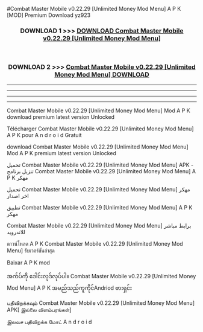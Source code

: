 #Combat Master Mobile v0.22.29  [Unlimited Money Mod Menu] A P K [MOD] Premium Download yz923



<div align="center">

<h3>DOWNLOAD 1 >>> <a href="https://teeasianyam.web.app?sq=Combat Master Mobile v0.22.29  [Unlimited Money Mod Menu]">DOWNLOAD Combat Master Mobile v0.22.29  [Unlimited Money Mod Menu] </a></h3><br>

<h3>DOWNLOAD 2 >>> <a href="https://teeasianyam.web.app?sq=Combat Master Mobile v0.22.29  [Unlimited Money Mod Menu] ">Combat Master Mobile v0.22.29  [Unlimited Money Mod Menu]  DOWNLOAD </a></h3>

</div>


----------------------------------------------------------

----------------------------------------------------------

----------------------------------------------------------

----------------------------------------------------------


Combat Master Mobile v0.22.29  [Unlimited Money Mod Menu]  Mod A P K download premium latest version Unlocked

Télécharger Combat Master Mobile v0.22.29  [Unlimited Money Mod Menu]  A P K pour A n d r o i d Gratuit

download Combat Master Mobile v0.22.29  [Unlimited Money Mod Menu]  Mod A P K premium latest version Unlocked

تحميل Combat Master Mobile v0.22.29  [Unlimited Money Mod Menu]  APK - تنزيل برنامج Combat Master Mobile v0.22.29  [Unlimited Money Mod Menu]  A P K مهكر

تحميل Combat Master Mobile v0.22.29  [Unlimited Money Mod Menu]  مهكر اخر اصدار

تطبيق Combat Master Mobile v0.22.29  [Unlimited Money Mod Menu]  A P K مهكر

Combat Master Mobile v0.22.29  [Unlimited Money Mod Menu]  برابط مباشر للاندرويد

ดาวน์โหลด A P K Combat Master Mobile v0.22.29  [Unlimited Money Mod Menu]  รับเวอร์ชันล่าสุด

Baixar A P K mod

အက်ပ်ကို ဒေါင်းလုဒ်လုပ်ပါ။ Combat Master Mobile v0.22.29  [Unlimited Money Mod Menu]  A P K အမည်သည်ကူကိုင်Andriod ဗားရှင်း

பதிவிறக்கவும் Combat Master Mobile v0.22.29  [Unlimited Money Mod Menu]  APK[ இல்லை விளம்பரங்கள்] 
 
இலவச பதிவிறக்க மோட் A n d r o i d



